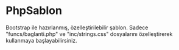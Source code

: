 # PhpSablon
Bootstrap ile hazırlanmış, özelleştirilebilir şablon.
Sadece "funcs/baglanti.php" ve "inc/strings.css" dosyalarını özelleştirerek kullanmaya başlayabilirsiniz.